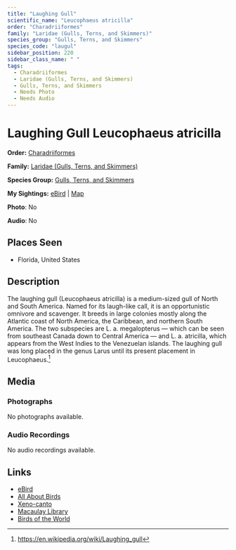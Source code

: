 ```yaml
---
title: "Laughing Gull"
scientific_name: "Leucophaeus atricilla"
order: "Charadriiformes"
family: "Laridae (Gulls, Terns, and Skimmers)"
species_group: "Gulls, Terns, and Skimmers"
species_code: "laugul"
sidebar_position: 220
sidebar_class_name: " "
tags: 
  - Charadriiformes
  - Laridae (Gulls, Terns, and Skimmers)
  - Gulls, Terns, and Skimmers
  - Needs Photo
  - Needs Audio
---
```


# Laughing Gull <span className='sci_name'>Leucophaeus atricilla</span>

**Order:** [Charadriiformes](/tags/charadriiformes)

**Family:** [Laridae (Gulls, Terns, and Skimmers)](/tags/laridae-gulls-terns-and-skimmers)

**Species Group:** [Gulls, Terns, and Skimmers](/tags/gulls-terns-and-skimmers)

**My Sightings:** [eBird](https://ebird.org/lifelist?r=world&time=life&spp=laugul) | [Map](/map?species_code=laugul)

**Photo**: No 

**Audio**: No

## Places Seen

* Florida, United States

## Description
The laughing gull (Leucophaeus atricilla) is a medium-sized gull of North and South America. Named for its laugh-like call, it is an opportunistic omnivore and scavenger. It breeds in large colonies mostly along the Atlantic coast of North America, the Caribbean, and northern South America. The two subspecies are L. a. megalopterus — which can be seen from southeast Canada down to Central America — and L. a. atricilla, which appears from the West Indies to the Venezuelan islands. The laughing gull was long placed in the genus Larus until its present placement in Leucophaeus.[^1]

[^1]: https://en.wikipedia.org/wiki/Laughing_gull

## Media
### Photographs
No photographs available.

### Audio Recordings
No audio recordings available.

## Links
* [eBird](https://ebird.org/species/laugul) 
* [All About Birds](https://www.allaboutbirds.org/guide/laugul) 
* [Xeno-canto](https://www.xeno-canto.org/species/leucophaeus-atricilla) 
* [Macaulay Library](https://search.macaulaylibrary.org/catalog?taxonCode=laugul&sort=rating_rank_desc)
* [Birds of the World](https://birdsoftheworld.org/bow/species/laugul)

